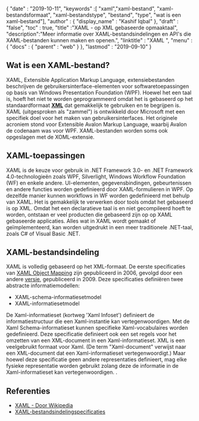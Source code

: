 {
  "date" : "2019-10-11",
  "keywords" :[ "xaml","xaml-bestand", "xaml-bestandsformaat", "xaml-bestandstype", "bestand", "type", "wat is een xaml-bestand"],
  "author" : {
    "display_name" : "Kashif Iqbal"
},
  "draft" : "false",
  "toc" : true,
  "title" :"XAML - op XML gebaseerde opmaaktaal",
  "description":"Meer informatie over XAML-bestandsindelingen en API's die XAML-bestanden kunnen maken en openen.",
  "linktitle" : "XAML ",
  "menu" : {
    "docs" : {
      "parent" : "web"
}
},
  "lastmod" : "2019-09-10"
}

## Wat is een XAML-bestand?

XAML, Extensible Application Markup Language, extensiebestanden beschrijven de gebruikersinterface-elementen voor softwaretoepassingen op basis van Windows Presentation Foundation (WPF). Hoewel het een taal is, hoeft het niet te worden geprogrammeerd omdat het is gebaseerd op het standaardformaat **[XML](/nl/web/xml/)** dat gemakkelijk te gebruiken en te begrijpen is. XAML (uitgesproken als "zammel") is ontwikkeld door Microsoft met een specifiek doel voor het maken van gebruikersinterfaces. Het originele acroniem stond voor Extensible Avalon Markup Language, waarbij Avalon de codenaam was voor WPF. XAML-bestanden worden soms ook opgeslagen met de XOML-extensie.

## XAML-toepassingen

XAML is de keuze voor gebruik in .NET Framework 3.0- en .NET Framework 4.0-technologieën zoals WPF, Silverlight, Windows Workflow Foundation (WF) en enkele andere. UI-elementen, gegevensbindingen, gebeurtenissen en andere functies worden gedefinieerd door XAML-formulieren in WPF. Op dezelfde manier kunnen workflows in WF worden gedefinieerd met behulp van XAML. Het is gemakkelijk te verwerken door tools omdat het gebaseerd is op XML. Omdat het een declaratieve taal is en niet gecompileerd hoeft te worden, ontstaan er veel producten die gebaseerd zijn op op XAML gebaseerde applicaties. Alles wat in XAML wordt gemaakt of geïmplementeerd, kan worden uitgedrukt in een meer traditionele .NET-taal, zoals C# of Visual Basic .NET.

## XAML-bestandsindeling

XAML is volledig gebaseerd op het XML-formaat. De eerste specificaties van [XAML Object Mapping](https://download.microsoft.com/download/0/A/6/0A6F7755-9AF5-448B-907D-13985ACCF53E/%5BMS-XAML%5D.pdf) zijn gepubliceerd in 2006, gevolgd door een andere [versie](https://download.microsoft.com/download/0/A/6/0A6F7755-9AF5-448B-907D-13985ACCF53E/%5BMS-XAML-2009%5D.pdf), gepubliceerd in 2009. Deze specificaties definiëren twee abstracte informatiemodellen:

* XAML-schema-informatiesetmodel
* XAML-informatiesetmodel

De Xaml-informatieset (kortweg 'Xaml Infoset') definieert de informatiestructuur die een Xaml-instantie kan vertegenwoordigen. Met de Xaml Schema-informatieset kunnen specifieke Xaml-vocabulaires worden gedefinieerd. Deze specificatie definieert ook een set regels voor het omzetten van een XML-document in een Xaml-informatieset. XML is een veelgebruikt formaat voor Xaml. (De term "Xaml-document" verwijst naar een XML-document dat een Xaml-informatieset vertegenwoordigt.) Maar hoewel deze specificatie geen andere representaties definieert, mag elke fysieke representatie worden gebruikt zolang deze de informatie in de Xaml-informatieset kan vertegenwoordigen. .

## Referenties

* [XAML - Door Wikipedia](https://en.wikipedia.org/wiki/Extensible_Application_Markup_Language)
* [XAML-bestandsindelingspecificaties](https://download.microsoft.com/download/0/A/6/0A6F7755-9AF5-448B-907D-13985ACCF53E/%5BMS-XAML-2009%5D.pdf)

